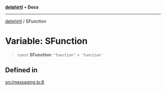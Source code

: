 [**delphirtl**](../README.md) • **Docs**

***

[delphirtl](../globals.md) / SFunction

# Variable: SFunction

> `const` **SFunction**: `"function"` = `'function'`

## Defined in

[src/messaging.ts:8](https://github.com/chuacw/delphirtl/blob/85a5b7662f28c8fe6421ae3f7b08687e4f743bd4/src/messaging.ts#L8)
